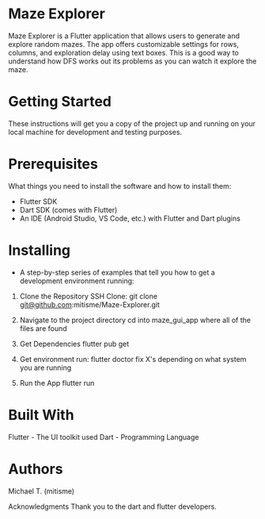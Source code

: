 # Maze Explorer
Maze Explorer is a Flutter application that allows users to generate and explore random mazes. 
The app offers customizable settings for rows, columns, and exploration delay using text boxes.
This is a good way to understand how DFS works out its problems as you can watch it explore the maze.

# Getting Started
These instructions will get you a copy of the project up and running on your local machine for development and testing purposes.

# Prerequisites
What things you need to install the software and how to install them:

 - Flutter SDK
 - Dart SDK (comes with Flutter)
 - An IDE (Android Studio, VS Code, etc.) with Flutter and Dart plugins
 
# Installing
 - A step-by-step series of examples that tell you how to get a development environment running:

1. Clone the Repository
    SSH Clone:
    git clone git@github.com:mitisme/Maze-Explorer.git

3. Navigate to the project directory
    cd into maze_gui_app where all of the files are found

4. Get Dependencies
    flutter pub get

5. Get environment
    run: flutter doctor
    fix X's depending on what system you are running

4. Run the App
    flutter run


# Built With
  Flutter - The UI toolkit used
  Dart - Programming Language

# Authors
Michael T. (mitisme)

Acknowledgments
Thank you to the dart and flutter developers.
